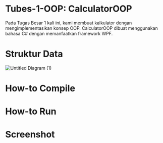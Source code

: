 # Tubes-1-OOP: CalculatorOOP
Pada Tugas Besar 1 kali ini, kami membuat kalkulator dengan mengimplementasikan konsep OOP.
CalculatorOOP dibuat menggunakan bahasa C# dengan memanfaatkan framework WPF.

# Struktur Data
![Untitled Diagram (1)](https://user-images.githubusercontent.com/47847373/77260712-4b3a8800-6cbc-11ea-88ae-46e1ab6ca2f9.png)

# How-to Compile

# How-to Run

# Screenshot

